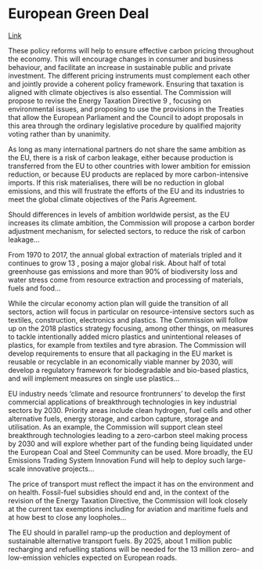 # European Green Deal

[Link](https://eur-lex.europa.eu/legal-content/EN/TXT/?qid=1576150542719&uri=COM%3A2019%3A640%3AFIN)

These policy reforms will help to ensure effective carbon pricing
throughout the economy. This will encourage changes in consumer and
business behaviour, and facilitate an increase in sustainable public
and private investment. The different pricing instruments must
complement each other and jointly provide a coherent policy
framework. Ensuring that taxation is aligned with climate objectives
is also essential. The Commission will propose to revise the Energy
Taxation Directive 9 , focusing on environmental issues, and proposing
to use the provisions in the Treaties that allow the European
Parliament and the Council to adopt proposals in this area through the
ordinary legislative procedure by qualified majority voting rather
than by unanimity.

As long as many international partners do not share the same ambition
as the EU, there is a risk of carbon leakage, either because
production is transferred from the EU to other countries with lower
ambition for emission reduction, or because EU products are replaced
by more carbon-intensive imports. If this risk materialises, there
will be no reduction in global emissions, and this will frustrate the
efforts of the EU and its industries to meet the global climate
objectives of the Paris Agreement.

Should differences in levels of ambition worldwide persist, as the EU
increases its climate ambition, the Commission will propose a carbon
border adjustment mechanism, for selected sectors, to reduce the risk
of carbon leakage...

From 1970 to 2017, the annual global extraction of materials tripled
and it continues to grow 13 , posing a major global risk. About half
of total greenhouse gas emissions and more than 90% of biodiversity
loss and water stress come from resource extraction and processing of
materials, fuels and food...

While the circular economy action plan will guide the transition of
all sectors, action will focus in particular on resource-intensive
sectors such as textiles, construction, electronics and plastics. The
Commission will follow up on the 2018 plastics strategy focusing,
among other things, on measures to tackle intentionally added micro
plastics and unintentional releases of plastics, for example from
textiles and tyre abrasion. The Commission will develop requirements
to ensure that all packaging in the EU market is reusable or
recyclable in an economically viable manner by 2030, will develop a
regulatory framework for biodegradable and bio-based plastics, and
will implement measures on single use plastics...

EU industry needs ‘climate and resource frontrunners’ to develop the
first commercial applications of breakthrough technologies in key
industrial sectors by 2030. Priority areas include clean hydrogen,
fuel cells and other alternative fuels, energy storage, and carbon
capture, storage and utilisation. As an example, the Commission will
support clean steel breakthrough technologies leading to a zero-carbon
steel making process by 2030 and will explore whether part of the
funding being liquidated under the European Coal and Steel Community
can be used. More broadly, the EU Emissions Trading System Innovation
Fund will help to deploy such large-scale innovative projects...

The price of transport must reflect the impact it has on the
environment and on health. Fossil-fuel subsidies should end and, in
the context of the revision of the Energy Taxation Directive, the
Commission will look closely at the current tax exemptions including
for aviation and maritime fuels and at how best to close any
loopholes...

The EU should in parallel ramp-up the production and deployment of
sustainable alternative transport fuels. By 2025, about 1 million
public recharging and refuelling stations will be needed for the 13
million zero- and low-emission vehicles expected on European roads.
